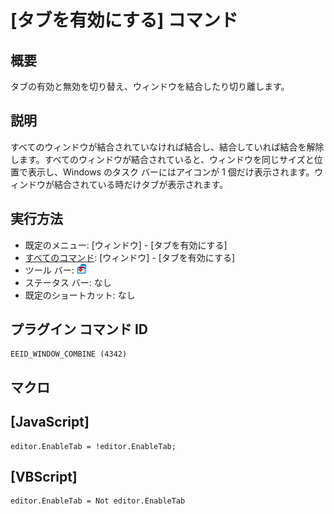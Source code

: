# \[タブを有効にする\] コマンド

## 概要

タブの有効と無効を切り替え、ウィンドウを結合したり切り離します。

## 説明

すべてのウィンドウが結合されていなければ結合し、結合していれば結合を解除します。すべてのウィンドウが結合されていると、ウィンドウを同じサイズと位置で表示し、Windows のタスク バーにはアイコンが 1 個だけ表示されます。ウィンドウが結合されている時だけタブが表示されます。

## 実行方法

- 既定のメニュー: \[ウィンドウ\] \- \[タブを有効にする\]
- [すべてのコマンド](../../glossary/allcommands): \[ウィンドウ\] \- \[タブを有効にする\]
- ツール バー: ![](../../images/windowcombine.png)
- ステータス バー: なし
- 既定のショートカット: なし

## プラグイン コマンド ID

```
EEID_WINDOW_COMBINE (4342)
```

## マクロ

## \[JavaScript\]

```
editor.EnableTab = !editor.EnableTab;
```

## \[VBScript\]

```
editor.EnableTab = Not editor.EnableTab
```
